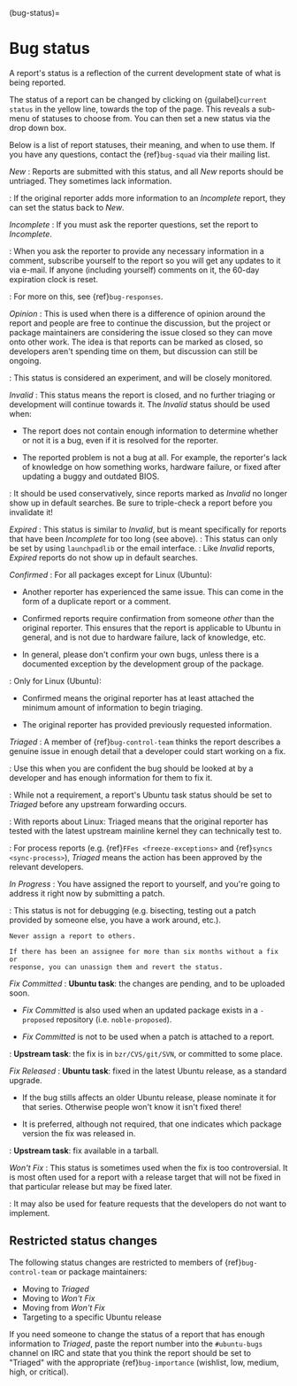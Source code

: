 (bug-status)=
# Bug status

A report's status is a reflection of the current development state of what is
being reported.

The status of a report can be changed by clicking on {guilabel}`current status`
in the yellow line, towards the top of the page. This reveals a sub-menu of
statuses to choose from. You can then set a new status via the drop down box.

Below is a list of report statuses, their meaning, and when to use them. If you
have any questions, contact the {ref}`bug-squad` via their mailing list.


*New*
: Reports are submitted with this status, and all *New* reports should be
  untriaged. They sometimes lack information.

: If the original reporter adds more information to an *Incomplete* report, they
  can set the status back to *New*.


*Incomplete*
: If you must ask the reporter questions, set the report to *Incomplete*.

: When you ask the reporter to provide any necessary information in a comment,
  subscribe yourself to the report so you will get any updates to it via e-mail.
  If anyone (including yourself) comments on it, the 60-day expiration clock is
  reset.

: For more on this, see {ref}`bug-responses`.


*Opinion*
: This is used when there is a difference of opinion around the report and
  people are free to continue the discussion, but the project or package
  maintainers are considering the issue closed so they can move onto other work.
  The idea is that reports can be marked as closed, so developers aren't spending
  time on them, but discussion can still be ongoing.

: This status is considered an experiment, and will be closely monitored. 


*Invalid*
: This status means the report is closed, and no further triaging or development
  will continue towards it. The *Invalid* status should be used when:

  * The report does not contain enough information to determine whether or not
    it is a bug, even if it is resolved for the reporter.

  * The reported problem is not a bug at all. For example, the reporter's lack
    of knowledge on how something works, hardware failure, or fixed after
    updating a buggy and outdated BIOS. 

: It should be used conservatively, since reports marked as *Invalid* no longer
  show up in default searches. Be sure to triple-check a report before you
  invalidate it!


*Expired*
: This status is similar to *Invalid*, but is meant specifically for reports
  that have been *Incomplete* for too long (see above).
: This status can only be set by using `launchpadlib` or the email interface.
: Like *Invalid* reports, *Expired* reports do not show up in default searches. 


*Confirmed*
: For all packages except for Linux (Ubuntu):

  * Another reporter has experienced the same issue. This can come in the form
    of a duplicate report or a comment.

  * Confirmed reports require confirmation from someone *other* than the original
    reporter. This ensures that the report is applicable to Ubuntu in general,
    and is not due to hardware failure, lack of knowledge, etc.

  * In general, please don't confirm your own bugs, unless there is a documented
    exception by the development group of the package. 

: Only for Linux (Ubuntu):

  * Confirmed means the original reporter has at least attached the minimum
    amount of information to begin triaging.

  * The original reporter has provided previously requested information. 


*Triaged*
: A member of {ref}`bug-control-team` thinks the report describes a genuine
  issue in enough detail that a developer could start working on a fix.

: Use this when you are confident the bug should be looked at by a developer and
  has enough information for them to fix it.

: While not a requirement, a report's Ubuntu task status should be set to *Triaged*
  before any upstream forwarding occurs.

: With reports about Linux: Triaged means that the original reporter has tested
  with the latest upstream mainline kernel they can technically test to.

: For process reports (e.g. {ref}`FFes <freeze-exceptions>` and
  {ref}`syncs <sync-process>`), *Triaged* means the action has been approved by
  the relevant developers. 


*In Progress*
: You have assigned the report to yourself, and you're going to address it right
  now by submitting a patch.

: This status is not for debugging (e.g. bisecting, testing out a patch provided
  by someone else, you have a work around, etc.). 

  ```{warning}
  Never assign a report to others.

  If there has been an assignee for more than six months without a fix or
  response, you can unassign them and revert the status. 
  ```


*Fix Committed*
: **Ubuntu task**: the changes are pending, and to be uploaded soon.

  * *Fix Committed* is also used when an updated package exists in a `-proposed`
    repository (i.e. `noble-proposed`).

  * *Fix Committed* is not to be used when a patch is attached to a report. 

: **Upstream task**: the fix is in `bzr/CVS/git/SVN`, or committed to some place. 


*Fix Released*
: **Ubuntu task**: fixed in the latest Ubuntu release, as a standard upgrade.

  * If the bug stills affects an older Ubuntu release, please nominate it for
    that series. Otherwise people won't know it isn't fixed there!

  * It is preferred, although not required, that one indicates which package
    version the fix was released in. 

: **Upstream task**: fix available in a tarball. 


*Won't Fix*
: This status is sometimes used when the fix is too controversial. It is most
  often used for a report with a release target that will not be fixed in that
  particular release but may be fixed later.

: It may also be used for feature requests that the developers do not want to
  implement. 


## Restricted status changes

The following status changes are restricted to members of {ref}`bug-control-team`
or package maintainers:

* Moving to *Triaged*
* Moving to *Won't Fix*
* Moving from *Won't Fix*
* Targeting to a specific Ubuntu release

If you need someone to change the status of a report that has enough information
to *Triaged*, paste the report number into the `#ubuntu-bugs` channel on IRC
and state that you think the report should be set to "Triaged" with the
appropriate {ref}`bug-importance` (wishlist, low, medium, high, or critical).

